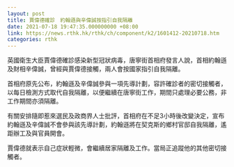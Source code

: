 ```yaml
---
layout: post
title: 賈偉德確診　約翰遜與辛偉誠按指引自我隔離　
date: 2021-07-18 19:47:35.000000000 +08:00
link: https://news.rthk.hk/rthk/ch/component/k2/1601412-20210718.htm
categories: rthk
---
```


英國衛生大臣賈偉德確診感染新型冠狀病毒，唐寧街首相府發言人說，首相約翰遜及財相辛偉誠，曾經與賈偉德接觸，兩人會按國家指引自我隔離。

首相府原先公布，約翰遜及辛偉誠參與一項先導計劃，容許確診者的密切接觸者，以每日檢測方式取代自我隔離，以便繼續在唐寧街工作，期間只處理必要公務，非工作期間亦須隔離。

有關安排隨即惹來選民及政商界人士批評，首相府在不足3小時後改變決定，宣布約翰遜及辛偉誠不會參與該先導計劃，約翰遜將在契克斯的鄉村官邸自我隔離，遙距辦工及與官員開會。

賈偉德就表示自己症狀輕微，會繼續居家隔離及工作。當局正追蹤他的其他密切接觸者。
